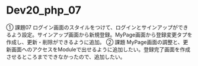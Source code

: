 # Dev20_php_07
① 課題07
ログイン画面のスタイルをつけて、ログインとサインアップができるよう設定。サインアップ画面から新規登録。MyPage画面から登録変更タプを作成し、更新・削除ができるように追加。
② 課題
MyPage画面の調整と、更新画面へのアクセスをModuleで出せるように追加したい。登録完了画面を作成させるところまでできなかったので、追加したい。
